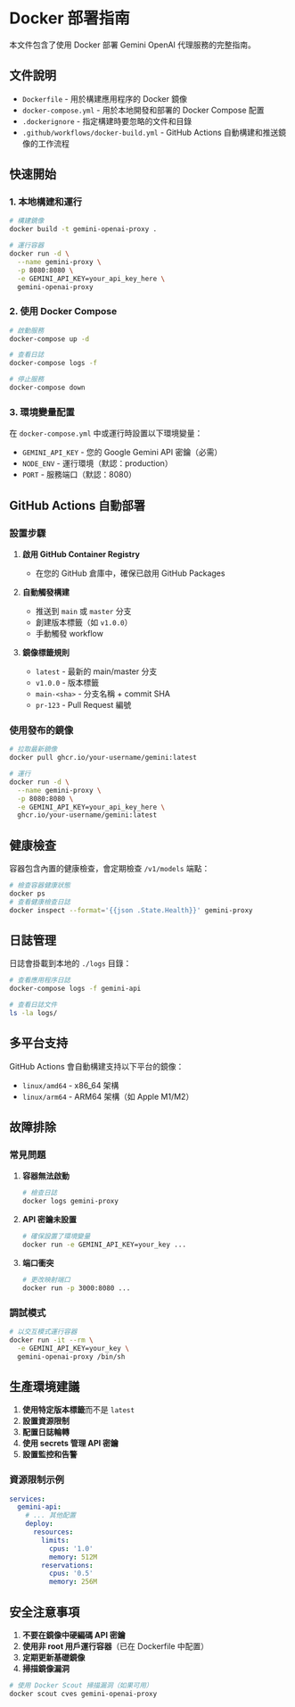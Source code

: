 # Docker 部署指南

本文件包含了使用 Docker 部署 Gemini OpenAI 代理服務的完整指南。

## 文件說明

- `Dockerfile` - 用於構建應用程序的 Docker 鏡像
- `docker-compose.yml` - 用於本地開發和部署的 Docker Compose 配置
- `.dockerignore` - 指定構建時要忽略的文件和目錄
- `.github/workflows/docker-build.yml` - GitHub Actions 自動構建和推送鏡像的工作流程

## 快速開始

### 1. 本地構建和運行

```bash
# 構建鏡像
docker build -t gemini-openai-proxy .

# 運行容器
docker run -d \
  --name gemini-proxy \
  -p 8080:8080 \
  -e GEMINI_API_KEY=your_api_key_here \
  gemini-openai-proxy
```

### 2. 使用 Docker Compose

```bash
# 啟動服務
docker-compose up -d

# 查看日誌
docker-compose logs -f

# 停止服務
docker-compose down
```

### 3. 環境變量配置

在 `docker-compose.yml` 中或運行時設置以下環境變量：

- `GEMINI_API_KEY` - 您的 Google Gemini API 密鑰（必需）
- `NODE_ENV` - 運行環境（默認：production）
- `PORT` - 服務端口（默認：8080）

## GitHub Actions 自動部署

### 設置步驟

1. **啟用 GitHub Container Registry**
   - 在您的 GitHub 倉庫中，確保已啟用 GitHub Packages

2. **自動觸發構建**
   - 推送到 `main` 或 `master` 分支
   - 創建版本標籤（如 `v1.0.0`）
   - 手動觸發 workflow

3. **鏡像標籤規則**
   - `latest` - 最新的 main/master 分支
   - `v1.0.0` - 版本標籤
   - `main-<sha>` - 分支名稱 + commit SHA
   - `pr-123` - Pull Request 編號

### 使用發布的鏡像

```bash
# 拉取最新鏡像
docker pull ghcr.io/your-username/gemini:latest

# 運行
docker run -d \
  --name gemini-proxy \
  -p 8080:8080 \
  -e GEMINI_API_KEY=your_api_key_here \
  ghcr.io/your-username/gemini:latest
```

## 健康檢查

容器包含內置的健康檢查，會定期檢查 `/v1/models` 端點：

```bash
# 檢查容器健康狀態
docker ps
# 查看健康檢查日誌
docker inspect --format='{{json .State.Health}}' gemini-proxy
```

## 日誌管理

日誌會掛載到本地的 `./logs` 目錄：

```bash
# 查看應用程序日誌
docker-compose logs -f gemini-api

# 查看日誌文件
ls -la logs/
```

## 多平台支持

GitHub Actions 會自動構建支持以下平台的鏡像：
- `linux/amd64` - x86_64 架構
- `linux/arm64` - ARM64 架構（如 Apple M1/M2）

## 故障排除

### 常見問題

1. **容器無法啟動**
   ```bash
   # 檢查日誌
   docker logs gemini-proxy
   ```

2. **API 密鑰未設置**
   ```bash
   # 確保設置了環境變量
   docker run -e GEMINI_API_KEY=your_key ...
   ```

3. **端口衝突**
   ```bash
   # 更改映射端口
   docker run -p 3000:8080 ...
   ```

### 調試模式

```bash
# 以交互模式運行容器
docker run -it --rm \
  -e GEMINI_API_KEY=your_key \
  gemini-openai-proxy /bin/sh
```

## 生產環境建議

1. **使用特定版本標籤**而不是 `latest`
2. **設置資源限制**
3. **配置日誌輪轉**
4. **使用 secrets 管理 API 密鑰**
5. **設置監控和告警**

### 資源限制示例

```yaml
services:
  gemini-api:
    # ... 其他配置
    deploy:
      resources:
        limits:
          cpus: '1.0'
          memory: 512M
        reservations:
          cpus: '0.5'
          memory: 256M
```

## 安全注意事項

1. **不要在鏡像中硬編碼 API 密鑰**
2. **使用非 root 用戶運行容器**（已在 Dockerfile 中配置）
3. **定期更新基礎鏡像**
4. **掃描鏡像漏洞**

```bash
# 使用 Docker Scout 掃描漏洞（如果可用）
docker scout cves gemini-openai-proxy
```
